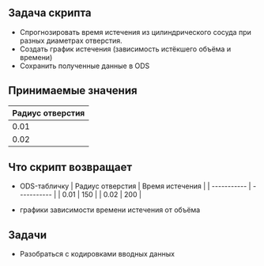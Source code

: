 ## Задача скрипта

- Спрогнозировать время истечения из цилиндрического сосуда при разных диаметрах отверстия.
- Создать график истечения (зависимость истёкшего объёма и времени)
- Сохранить полученные данные в ODS

## Принимаемые значения

| Радиус отверстия |
| ----------- |
| 0.01        |
| 0.02        |

## Что скрипт возвращает

- ODS-табличку
| Радиус отверстия | Время истечения |
| ----------- | ----------- |
| 0.01        | 150        |
| 0.02        | 200        |

- графики зависимости времени истечения от объёма

## Задачи

- Разобраться с кодировками вводных данных